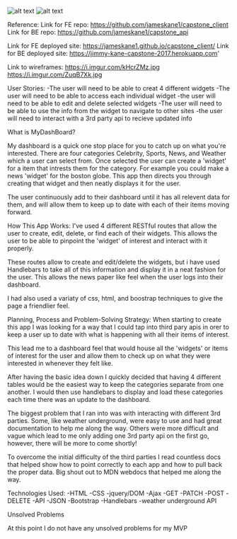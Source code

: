 ![alt text](https://i.imgur.com/HLc2laL.png)
![alt text](https://i.imgur.com/Tf1jq6f.png)

Reference:
Link for FE repo:
https://github.com/jameskane1/capstone_client
Link for BE repo:
https://github.com/jameskane1/capstone_api

Link for FE deployed site:
https://jameskane1.github.io/capstone_client/
Link for BE deployed site:
https://jimmy-kane-capstone-2017.herokuapp.com'

Link to wireframes:
https://i.imgur.com/kHcrZMz.jpg
https://i.imgur.com/ZuqB7Xk.jpg



User Stories:
-The user will need to be able to creat 4 different widgets
-The user will need to be able to access each individual widget
-the user will need to be able to edit and delete selected widgets
-The user will need to be able to use the info from the widget to navigate to other sites
-the user will need to interact with a 3rd party api to recieve updated info

What is MyDashBoard?

My dashboard is a quick one stop place for you to catch up on what you're interested. There are four categories Celebrity, Sports, News, and Weather which a user can select from. Once selected the user can create a 'widget' for a item that intrests them for the category. For example you could make a news 'widget' for the boston globe. This app then directs you through creating that widget and then neatly displays it for the user.

The user continuously add to their dashboard until it has all relevent data for them, and will allow them to keep up to date with each of their items moving forward.

How This App Works:
I've used 4 different RESTful routes that allow the user to create, edit, delete, or find each of their widgets. This allows the user to be able to pinpoint the 'widget' of interest and interact with it properly.

These routes allow to create and edit/delete the widgets, but i have used Handlebars to take all of this information and display it in a neat fashion for the user. This allows the news paper like feel when the user logs into their dashboard.

I had also used a variaty of css, html, and boostrap techniques to give the page a friendlier feel.

Planning, Process and Problem-Solving Strategy:
When starting to create this app I was looking for a way that I could tap into third pary apis in orer to keep a user up to date with what is happening with all their items of interest.

This lead me to a dashboard feel that would house all the 'widgets' or items of interest for the user and allow them to check up on what they were interested in whenever they felt like.

After having the basic idea down I quickly decided that having 4 different tables would be the easiest way to keep the categories separate from one another. I would then use handlebars to display and load these categories each time there was an update to the dashboard.

The biggest problem that I ran into was with interacting with different 3rd parties. Some, like weather underground, were easy to use and had great documentation to help me along the way. Others were more difficult and vague which lead to me only adding one 3rd party api on the first go, however, there will be more to come shortly!

To overcome the initial difficulty of the third parties I read countless docs that helped show how to point correctly to each app and how to pull back the proper data. Big shout out to MDN webdocs that helped me along the way.


Technologies Used:
-HTML
-CSS
-jquery/DOM
-Ajax
  -GET
  -PATCH
  -POST
  -DELETE
-API
-JSON
-Bootstrap
-Handlebars
-weather underground API

Unsolved Problems

At this point I do not have any unsolved problems for my MVP
